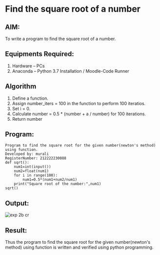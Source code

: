 # Find the square root of a number

## AIM:
To write a program to find the square root of a number.

## Equipments Required:
1. Hardware – PCs
2. Anaconda – Python 3.7 Installation / Moodle-Code Runner

## Algorithm
1. Define a function.
2. Assign number_iters = 100 in the function to perform 100 iteratios.
3. Set i = 0.
4. Calculate  number = 0.5 * (number + a / number) for 100 iterations.
5. Return number

## Program:
```
Program to find the square root for the given number(newton's method) using function.
Developed by: murali 
RegisterNumber: 212222230088
def sqrt():
    num1=int(input())
    num2=float(num1)
    for i in range(100):
        num1=0.5*(num1+num2/num1)
    print("Square root of the number:",num1)
sqrt()
```

## Output:
![exp 2b cr](https://github.com/MURALI22008445/Square-root-of-a-number/assets/119643767/b53191a0-2eff-4925-a5f8-c67c19797c39)

## Result:
Thus the program to find the square root for the given number(newton's method) using function is written and verified using python programming.
